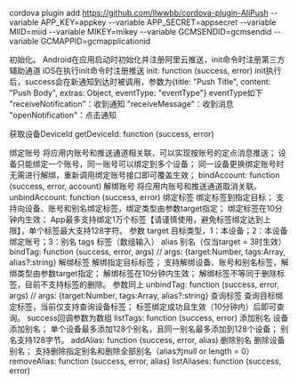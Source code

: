 cordova plugin add https://github.com/llwwbb/cordova-plugin-AliPush --variable APP_KEY=appkey --variable APP_SECRET=appsecret --variable MIID=miid --variable MIKEY=mikey --variable GCMSENDID=gcmsendid --variable GCMAPPID=gcmapplicationid

初始化。
Android在应用启动时初始化并注册阿里云推送，init命令时注册第三方辅助通道
iOS在执行init命令时注册推送
init: function (success, error)
init执行后，success会在新通知到达时被调用，参数为{title: "Push Title", content: "Push Body", extras: Object, eventType: "eventType"}
eventType如下
"receiveNotification"：收到通知
"receiveMessage"：收到消息
"openNotification"：点击通知

获取设备DeviceId
getDeviceId: function (success, error) 

绑定账号
将应用内账号和推送通道相关联，可以实现按账号的定点消息推送；
设备只能绑定一个账号，同一账号可以绑定到多个设备；
同一设备更换绑定账号时无需进行解绑，重新调用绑定账号接口即可覆盖生效；
bindAccount: function (success, error, account) 
解绑账号
将应用内账号和推送通道取消关联。
unbindAccount: function (success, error) 
绑定标签
绑定标签到指定目标；
支持向设备、账号和别名绑定标签，绑定类型由参数target指定；
绑定标签在10分钟内生效；
App最多支持绑定1万个标签【请谨慎使用，避免标签绑定达到上限】，单个标签最大支持128字符。
参数
target 目标类型，1：本设备；2：本设备绑定账号；3：别名
tags 标签（数组输入）
alias 别名（仅当target = 3时生效）
bindTag: function (success, error, args)  // args: {target:Number, tags:Array<String>, alias?:string}
解绑标签
解绑指定目标标签；
支持解绑设备、账号和别名标签，解绑类型由参数target指定；
解绑标签在10分钟内生效；
解绑标签不等同于删除标签，目前不支持标签的删除。
参数同上
unbindTag: function (success, error, args)  // args: {target:Number, tags:Array<String>, alias?:string}
查询标签
查询目标绑定标签，当前仅支持查询设备标签；
标签绑定成功且生效（10分钟内）后即可查询。
success回调参数为数组
listTags: function (success, error) 
添加别名
设备添加别名；
单个设备最多添加128个别名，且同一别名最多添加到128个设备；
别名支持128字节。
addAlias: function (success, error, alias) 
删除别名
删除设备别名；
支持删除指定别名和删除全部别名（alias为null or length = 0）
removeAlias: function (success, error, alias) 
listAliases: function (success, error) 